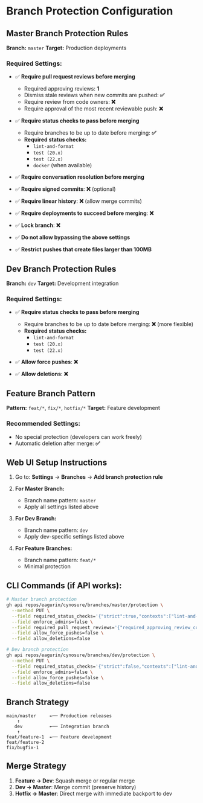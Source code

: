 # Branch Protection Configuration

## Master Branch Protection Rules

**Branch:** `master`
**Target:** Production deployments

### Required Settings:
- ✅ **Require pull request reviews before merging**
  - Required approving reviews: **1**
  - Dismiss stale reviews when new commits are pushed: **✅**
  - Require review from code owners: **❌** 
  - Require approval of the most recent reviewable push: **❌**

- ✅ **Require status checks to pass before merging**
  - Require branches to be up to date before merging: **✅**
  - **Required status checks:**
    - `lint-and-format`
    - `test (20.x)`
    - `test (22.x)`
    - `docker` (when available)

- ✅ **Require conversation resolution before merging**

- ✅ **Require signed commits**: **❌** (optional)

- ✅ **Require linear history**: **❌** (allow merge commits)

- ✅ **Require deployments to succeed before merging**: **❌**

- ✅ **Lock branch**: **❌**

- ✅ **Do not allow bypassing the above settings**

- ✅ **Restrict pushes that create files larger than 100MB**

## Dev Branch Protection Rules  

**Branch:** `dev`
**Target:** Development integration

### Required Settings:
- ✅ **Require status checks to pass before merging**
  - Require branches to be up to date before merging: **❌** (more flexible)
  - **Required status checks:**
    - `lint-and-format` 
    - `test (20.x)`
    - `test (22.x)`

- ✅ **Allow force pushes**: **❌**
- ✅ **Allow deletions**: **❌**

## Feature Branch Pattern

**Pattern:** `feat/*`, `fix/*`, `hotfix/*`
**Target:** Feature development

### Recommended Settings:
- No special protection (developers can work freely)
- Automatic deletion after merge: **✅**

## Web UI Setup Instructions

1. Go to: **Settings** → **Branches** → **Add branch protection rule**

2. **For Master Branch:**
   - Branch name pattern: `master`
   - Apply all settings listed above

3. **For Dev Branch:**
   - Branch name pattern: `dev` 
   - Apply dev-specific settings listed above

4. **For Feature Branches:**
   - Branch name pattern: `feat/*`
   - Minimal protection

## CLI Commands (if API works):

```bash
# Master branch protection
gh api repos/eagurin/cynosure/branches/master/protection \
  --method PUT \
  --field required_status_checks='{"strict":true,"contexts":["lint-and-format","test (20.x)","test (22.x)"]}' \
  --field enforce_admins=false \
  --field required_pull_request_reviews='{"required_approving_review_count":1,"dismiss_stale_reviews":true}' \
  --field allow_force_pushes=false \
  --field allow_deletions=false

# Dev branch protection  
gh api repos/eagurin/cynosure/branches/dev/protection \
  --method PUT \
  --field required_status_checks='{"strict":false,"contexts":["lint-and-format","test (20.x)","test (22.x)"]}' \
  --field enforce_admins=false \
  --field allow_force_pushes=false \
  --field allow_deletions=false
```

## Branch Strategy

```
main/master     ←── Production releases
    ↑
   dev          ←── Integration branch  
    ↑
feat/feature-1  ←── Feature development
feat/feature-2
fix/bugfix-1
```

## Merge Strategy

1. **Feature → Dev**: Squash merge or regular merge
2. **Dev → Master**: Merge commit (preserve history)
3. **Hotfix → Master**: Direct merge with immediate backport to dev